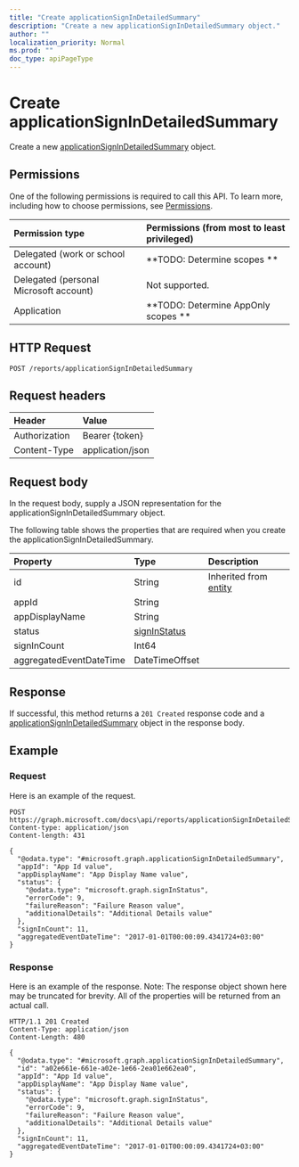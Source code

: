 ```yaml
---
title: "Create applicationSignInDetailedSummary"
description: "Create a new applicationSignInDetailedSummary object."
author: ""
localization_priority: Normal
ms.prod: ""
doc_type: apiPageType
---
```


# Create applicationSignInDetailedSummary

Create a new [applicationSignInDetailedSummary](../resources/applicationsignindetailedsummary.md) object.

## Permissions
One of the following permissions is required to call this API. To learn more, including how to choose permissions, see [Permissions](/concepts/permissions-reference.md).

|Permission type|Permissions (from most to least privileged)|
|:---|:---|
|Delegated (work or school account)|**TODO: Determine scopes **|
|Delegated (personal Microsoft account)|Not supported.|
|Application|**TODO: Determine AppOnly scopes **|

## HTTP Request
<!-- {
  "blockType": "ignored"
}
-->
``` http
POST /reports/applicationSignInDetailedSummary
```

## Request headers
|Header|Value|
|:---|:---|
|Authorization|Bearer {token}|
|Content-Type|application/json|

## Request body
In the request body, supply a JSON representation for the applicationSignInDetailedSummary object.

The following table shows the properties that are required when you create the applicationSignInDetailedSummary.

|Property|Type|Description|
|:---|:---|:---|
|id|String| Inherited from [entity](../resources/entity.md)|
|appId|String||
|appDisplayName|String||
|status|[signInStatus](../resources/signInStatus.md)||
|signInCount|Int64||
|aggregatedEventDateTime|DateTimeOffset||



## Response
If successful, this method returns a `201 Created` response code and a [applicationSignInDetailedSummary](../resources/applicationsignindetailedsummary.md) object in the response body.

## Example

### Request
Here is an example of the request.
<!-- {
  "blockType": "request",
  "name": "create_applicationsignindetailedsummary_from_"
}
-->
``` http
POST https://graph.microsoft.com/docs\api/reports/applicationSignInDetailedSummary
Content-type: application/json
Content-length: 431

{
  "@odata.type": "#microsoft.graph.applicationSignInDetailedSummary",
  "appId": "App Id value",
  "appDisplayName": "App Display Name value",
  "status": {
    "@odata.type": "microsoft.graph.signInStatus",
    "errorCode": 9,
    "failureReason": "Failure Reason value",
    "additionalDetails": "Additional Details value"
  },
  "signInCount": 11,
  "aggregatedEventDateTime": "2017-01-01T00:00:09.4341724+03:00"
}
```

### Response
Here is an example of the response. Note: The response object shown here may be truncated for brevity. All of the properties will be returned from an actual call.
<!-- {
  "blockType": "response",
  "truncated": true,
  "@odata.type": "microsoft.graph.applicationsignindetailedsummary"
}
-->
``` http
HTTP/1.1 201 Created
Content-Type: application/json
Content-Length: 480

{
  "@odata.type": "#microsoft.graph.applicationSignInDetailedSummary",
  "id": "a02e661e-661e-a02e-1e66-2ea01e662ea0",
  "appId": "App Id value",
  "appDisplayName": "App Display Name value",
  "status": {
    "@odata.type": "microsoft.graph.signInStatus",
    "errorCode": 9,
    "failureReason": "Failure Reason value",
    "additionalDetails": "Additional Details value"
  },
  "signInCount": 11,
  "aggregatedEventDateTime": "2017-01-01T00:00:09.4341724+03:00"
}
```

